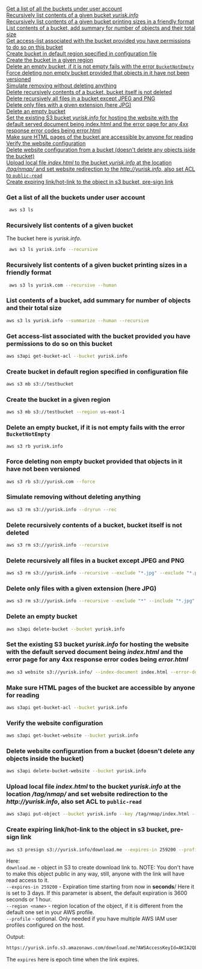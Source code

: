 
[Get a list of all the buckets under user account](#ee1)  
[Recursively list contents of a given bucket _yurisk.info_](#ee2)  
[Recursively list contents of a given bucket printing sizes in a friendly format](#ee3)  
[List contents of a bucket, add summary for number of objects and their total size](#ee4)  
[Get access-list associated with the bucket provided you have permissions to do so on this bucket](#ee5)  
[Create bucket in default region specified in configuration file](#ee6)  
[Create the bucket in a given region](#ee7)  
[Delete an empty bucket, if it is not empty fails with the error `BucketNotEmpty`](#ee8)  
[Force deleting non empty bucket provided that objects in it have not been versioned](#ee9)  
[Simulate removing without deleting anything](#ee10)  
[Delete recursively contents of a bucket, bucket itself is not deleted](#ee11)  
[Delete recursively all files in a bucket except JPEG and PNG](#ee12)  
[Delete only files with a given extension (here JPG)](#ee13)  
[Delete an empty bucket](#ee14)  
[Set the existing S3 bucket _yurisk.info_ for hosting the website with the default served document being index.html and the error page for any 4xx response error codes being error.html](#ee15)  
[Make sure HTML pages of the bucket are accessible by anyone for reading](#ee16)  
[Verify the website configuration](#ee17)  
[Delete website configuration from a bucket (doesn't delete any objects iside the bucket)](#ee18)    
[Upload local file _index.html_ to the bucket _yurisk.info_ at the location _/tag/nmap/_ and set website redirection to the _http://yurisk.info_, also set ACL to `public-read`](#ee19)    
[Create expiring link/hot-link to the object in s3 bucket, pre-sign link](#ee20)  








<a name="ee1"></a>  
### Get a list of all the buckets under user account

```bash
 aws s3 ls
```

<a name="ee2"></a>  
### Recursively list contents of a given bucket
The bucket here is _yurisk.info_.  
```bash
 aws s3 ls yurisk.info --recursive
```


<a name="ee3"></a>  
### Recursively list contents of a given bucket printing sizes in a friendly format

```bash
 aws s3 ls yurisk.com --recursive --human
```


<a name="ee4"></a>  
### List contents of a bucket, add summary for number of objects and their total size

```bash
aws s3 ls yurisk.info --summarize --human --recursive
```

<a name="ee5"></a>  
### Get access-list associated with the bucket provided you have permissions to do so on this bucket

```bash
aws s3api get-bucket-acl --bucket yurisk.info
```


<a name="ee6"></a>  
### Create bucket in default region specified in configuration file

```bash
aws s3 mb s3://testbucket
```

<a name="ee7"></a>  
### Create the bucket in a given region
```bash
aws s3 mb s3://testbucket --region us-east-1
```



<a name="ee8"></a>  
### Delete an empty bucket, if it is not empty fails with the error `BucketNotEmpty`
```bash
aws s3 rb yurisk.info
```

<a name="ee9"></a>  
### Force deleting non empty bucket provided that objects in it have not been versioned
```bash
aws s3 rb s3://yurisk.com --force
```


<a name="ee10"></a>  
### Simulate removing without deleting anything
```bash
aws s3 rm s3://yurisk.info --dryrun --rec
```

<a name="ee11"></a>  
### Delete recursively contents of a bucket, bucket itself is not deleted
```bash
aws s3 rm s3://yurisk.info --recursive
```

<a name="ee12"></a>  
### Delete recursively all files in a bucket except JPEG and PNG
```bash
aws s3 rm s3://yurisk.info --recursive --exclude "*.jpg" --exclude "*.png" 
```

<a name="ee13"></a>  
### Delete only files with a given extension (here JPG)
```bash
aws s3 rm s3://yurisk.info --recursive --exclude "*" --include "*.jpg"
```

<a name="ee14"></a>  
### Delete an empty bucket
```bash
aws s3api delete-bucket --bucket yurisk.info
```


<a name="ee15"></a>  
### Set the existing S3 bucket _yurisk.info_ for hosting the website with the default served document being _index.html_ and the error page for any 4xx response error codes being _error.html_
```bash
aws s3 website s3://yurisk.info/ --index-document index.html --error-document error.html
```

<a name="ee16"></a>  
### Make sure HTML pages of the bucket are accessible by anyone for reading
```bash
aws s3api get-bucket-acl --bucket yurisk.info
```


<a name="ee17"></a>  
### Verify the website configuration
```bash
aws s3api get-bucket-website --bucket yurisk.info
```

<a name="ee18"></a>  
### Delete website configuration from a bucket (doesn't delete any objects inside the bucket)
```bash
aws s3api delete-bucket-website --bucket yurisk.info
```



<a name="ee19"></a>  
### Upload local file _index.html_ to the bucket _yurisk.info_ at the location _/tag/nmap/_ and set website redirection to the _http://yurisk.info_, also set ACL to `public-read`
```bash
aws s3api put-object --bucket yurisk.info --key /tag/nmap/index.html --website-redirect-location http://yurisk.info --body C:/Users/yurisk.info/tag/nmap/index.html --acl public-read
```


<a name="ee20"></a>  
### Create expiring link/hot-link to the object in s3 bucket, pre-sign link

```bash
aws s3 presign s3://yurisk.info/download.me --expires-in 259200 --profile  awsadminprofile --region eu-west-1
```
Here:  
`download.me` - object in S3 to create download link to. NOTE: You don't have to  make this object public in any way, still, anyone with the link will have read    access to it.  
`--expires-in 259200` - Expiration time starting from now in **seconds**/ Here it is set to 3 days. If this parameter is absent, the default expiration is 3600     seconds or 1 hour.  
`--region <name>` - region location of the object, if it is different from the    default one set in your AWS profile.   
`--profile` - optional. Only needed if you have multiple AWS IAM user profiles    configured on the host.  

Output:  
```bash
https://yurisk.info.s3.amazonaws.com/download.me?AWSAccessKeyId=AKIA2QEA3PKXP5TYM2GO&Signature=0WU7257sOAy9odrh6Fs88d0Vp94%3D&Expires=1599498917  
 ```

The `expires` here is epoch time when the link expires.  
